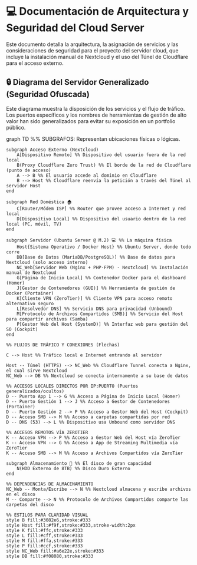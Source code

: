 # 💻 Documentación de Arquitectura y Seguridad del Cloud Server

Este documento detalla la arquitectura, la asignación de servicios y las consideraciones de seguridad para el proyecto del servidor cloud, que incluye la instalación manual de Nextcloud y el uso del Túnel de Cloudflare para el acceso externo.

## 🔒 Diagrama del Servidor Generalizado (Seguridad Ofuscada)

Este diagrama muestra la disposición de los servicios y el flujo de tráfico. Los puertos específicos y los nombres de herramientas de gestión de alto valor han sido generalizados para evitar su exposición en un portfolio público.

graph TD
    %% SUBGRAFOS: Representan ubicaciones físicas o lógicas.

    subgraph Acceso Externo (Nextcloud)
        A[Dispositivo Remoto] %% Dispositivo del usuario fuera de la red local
        B(Proxy Cloudflare Zero Trust) %% El borde de la red de Cloudflare (punto de acceso)
        A --> B %% El usuario accede al dominio en Cloudflare
        B --> Host %% Cloudflare reenvía la petición a través del Túnel al servidor Host
    end
    
    subgraph Red Doméstica 🏠
        C[Router/Módem ISP] %% Router que provee acceso a Internet y red local
        D[Dispositivo Local] %% Dispositivo del usuario dentro de la red local (PC, móvil, TV)
    end
    
    subgraph Servidor (Ubuntu Server @ M.2) 💻 %% La máquina física
        Host{Sistema Operativo / Docker Host} %% Ubuntu Server, donde todo corre
        DB[Base de Datos (MariaDB/PostgreSQL)] %% Base de datos para Nextcloud (solo acceso interno)
        NC_Web[Servidor Web (Nginx + PHP-FPM) - Nextcloud] %% Instalación manual de Nextcloud
        G[Página de Inicio Local] %% Contenedor Docker para el dashboard (Homer)
        J[Gestor de Contenedores (GUI)] %% Herramienta de gestión de Docker (Portainer)
        K[Cliente VPN (ZeroTier)] %% Cliente VPN para acceso remoto alternativo seguro
        L[Resolvedor DNS] %% Servicio DNS para privacidad (Unbound)
        M[Protocolo de Archivos Compartidos (SMB)] %% Servicio del Host para compartir archivos (Samba)
        P[Gestor Web del Host (SystemD)] %% Interfaz web para gestión del SO (Cockpit)
    end
    
    %% FLUJOS DE TRÁFICO Y CONEXIONES (Flechas)

    C --> Host %% Tráfico local e Internet entrando al servidor
    
    Host -- Túnel (HTTPS) --> NC_Web %% Cloudflare Tunnel conecta a Nginx, el cual sirve Nextcloud
    NC_Web --> DB %% Nextcloud se conecta internamente a su base de datos
    
    %% ACCESOS LOCALES DIRECTOS POR IP:PUERTO (Puertos generalizados/ocultos)
    D -- Puerto App 1 --> G %% Acceso a Página de Inicio Local (Homer)
    D -- Puerto Gestión 1 --> J %% Acceso a Gestor de Contenedores (Portainer)
    D -- Puerto Gestión 2 --> P %% Acceso a Gestor Web del Host (Cockpit)
    D -- Acceso SMB --> M %% Acceso a carpetas compartidas por red
    D -- DNS (53) --> L %% Dispositivo usa Unbound como servidor DNS

    %% ACCESOS REMOTOS VÍA ZEROTIER
    K -- Acceso VPN --> P %% Acceso a Gestor Web del Host vía ZeroTier
    K -- Acceso VPN --> G %% Acceso a App de Streaming Multimedia vía ZeroTier
    K -- Acceso SMB --> M %% Acceso a Archivos Compartidos vía ZeroTier
    
    subgraph Almacenamiento 💾 %% El disco de gran capacidad
        N(HDD Externo de 8TB) %% Disco Duro Externo
    end
    
    %% DEPENDENCIAS DE ALMACENAMIENTO
    NC_Web -- Monta/Escribe --> N %% Nextcloud almacena y escribe archivos en el disco
    M -- Comparte --> N %% Protocolo de Archivos Compartidos comparte las carpetas del disco
    
    %% ESTILOS PARA CLARIDAD VISUAL
    style B fill:#3082e6,stroke:#333
    style Host fill:#f9f,stroke:#333,stroke-width:2px
    style K fill:#ffc,stroke:#333
    style L fill:#cff,stroke:#333
    style M fill:#ffa,stroke:#333
    style P fill:#ccf,stroke:#333
    style NC_Web fill:#a6e22e,stroke:#333
    style DB fill:#f08080,stroke:#333